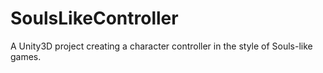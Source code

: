 # SoulsLikeController
A Unity3D project creating a character controller in the style of Souls-like games.
